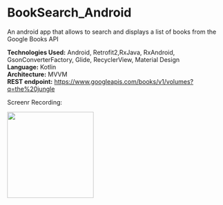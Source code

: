 # BookSearch_Android
An android app that allows to search and displays a list of books from the Google Books API  
  
**Technologies Used:** Android, Retrofit2,RxJava, RxAndroid, GsonConverterFactory, Glide, RecyclerView, Material Design  
**Language:** Kotlin  
**Architecture:** MVVM  
**REST endpoint:** https://www.googleapis.com/books/v1/volumes?q=the%20jungle

Screenr Recording:

<div align="left">
    <img src="/Screenshots/recording.gif" width="200px"</img> 
</div>
